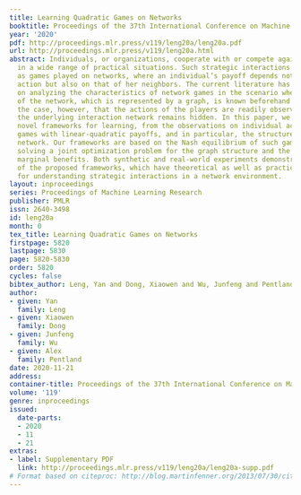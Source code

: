 ```yaml
---
title: Learning Quadratic Games on Networks
booktitle: Proceedings of the 37th International Conference on Machine Learning
year: '2020'
pdf: http://proceedings.mlr.press/v119/leng20a/leng20a.pdf
url: http://proceedings.mlr.press/v119/leng20a.html
abstract: Individuals, or organizations, cooperate with or compete against one another
  in a wide range of practical situations. Such strategic interactions are often modeled
  as games played on networks, where an individual’s payoff depends not only on her
  action but also on that of her neighbors. The current literature has largely focused
  on analyzing the characteristics of network games in the scenario where the structure
  of the network, which is represented by a graph, is known beforehand. It is often
  the case, however, that the actions of the players are readily observable while
  the underlying interaction network remains hidden. In this paper, we propose two
  novel frameworks for learning, from the observations on individual actions, network
  games with linear-quadratic payoffs, and in particular, the structure of the interaction
  network. Our frameworks are based on the Nash equilibrium of such games and involve
  solving a joint optimization problem for the graph structure and the individual
  marginal benefits. Both synthetic and real-world experiments demonstrate the effectiveness
  of the proposed frameworks, which have theoretical as well as practical implications
  for understanding strategic interactions in a network environment.
layout: inproceedings
series: Proceedings of Machine Learning Research
publisher: PMLR
issn: 2640-3498
id: leng20a
month: 0
tex_title: Learning Quadratic Games on Networks
firstpage: 5820
lastpage: 5830
page: 5820-5830
order: 5820
cycles: false
bibtex_author: Leng, Yan and Dong, Xiaowen and Wu, Junfeng and Pentland, Alex
author:
- given: Yan
  family: Leng
- given: Xiaowen
  family: Dong
- given: Junfeng
  family: Wu
- given: Alex
  family: Pentland
date: 2020-11-21
address: 
container-title: Proceedings of the 37th International Conference on Machine Learning
volume: '119'
genre: inproceedings
issued:
  date-parts:
  - 2020
  - 11
  - 21
extras:
- label: Supplementary PDF
  link: http://proceedings.mlr.press/v119/leng20a/leng20a-supp.pdf
# Format based on citeproc: http://blog.martinfenner.org/2013/07/30/citeproc-yaml-for-bibliographies/
---
```

